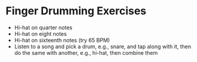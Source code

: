 # Finger Drumming Exercises

- Hi-hat on quarter notes
- Hi-hat on eight notes
- Hi-hat on sixteenth notes (try 65 BPM)
- Listen to a song and pick a drum, e.g., snare, and tap along with it, then do the same with another, e.g., hi-hat, then combine them